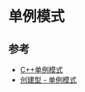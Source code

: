 # 单例模式

## 参考

- [C++单例模式](https://zhuanlan.zhihu.com/p/37469260)
- [创建型 - 单例模式](https://pdai.tech/md/dev-spec/pattern/2_singleton.html)
